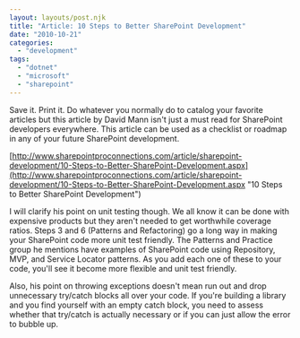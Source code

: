 ```yaml
---
layout: layouts/post.njk
title: "Article: 10 Steps to Better SharePoint Development"
date: "2010-10-21"
categories: 
  - "development"
tags: 
  - "dotnet"
  - "microsoft"
  - "sharepoint"
---
```


Save it. Print it. Do whatever you normally do to catalog your favorite articles but this article by David Mann isn't just a must read for SharePoint developers everywhere. This article can be used as a checklist or roadmap in any of your future SharePoint development.

[http://www.sharepointproconnections.com/article/sharepoint-development/10-Steps-to-Better-SharePoint-Development.aspx](http://www.sharepointproconnections.com/article/sharepoint-development/10-Steps-to-Better-SharePoint-Development.aspx "10 Steps to Better SharePoint Development")

I will clarify his point on unit testing though. We all know it can be done with expensive products but they aren't needed to get worthwhile coverage ratios. Steps 3 and 6 (Patterns and Refactoring) go a long way in making your SharePoint code more unit test friendly. The Patterns and Practice group he mentions have examples of SharePoint code using Repository, MVP, and Service Locator patterns. As you add each one of these to your code, you'll see it become more flexible and unit test friendly.

Also, his point on throwing exceptions doesn't mean run out and drop unnecessary try/catch blocks all over your code. If you're building a library and you find yourself with an empty catch block, you need to assess whether that try/catch is actually necessary or if you can just allow the error to bubble up.
